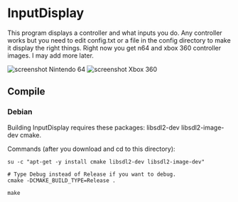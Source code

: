InputDisplay
============

This program displays a controller and what inputs you do.  Any
controller works but you need to edit config.txt or a file in the
config directory to make it display the right things.  Right now you
get n64 and xbox 360 controller images.  I may add more later.

![screenshot Nintendo 64](https://i.imgur.com/VWgd9ip.png)
![screenshot Xbox 360](https://i.imgur.com/0d1oc5a.png)

## Compile

### Debian

Building InputDisplay requires these packages: libsdl2-dev
libsdl2-image-dev cmake.

Commands (after you download and cd to this directory):

```
su -c "apt-get -y install cmake libsdl2-dev libsdl2-image-dev"

# Type Debug instead of Release if you want to debug.
cmake -DCMAKE_BUILD_TYPE=Release .

make

```
